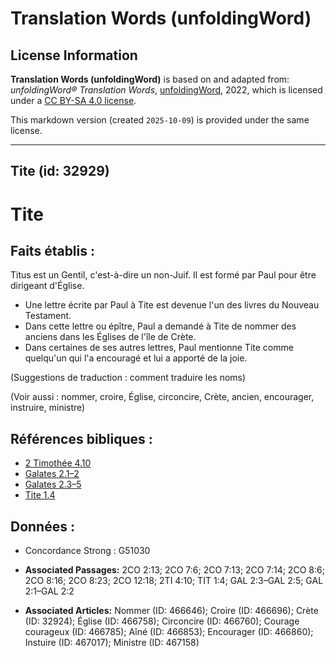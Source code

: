 # Translation Words (unfoldingWord)

## License Information

**Translation Words (unfoldingWord)** is based on and adapted from: _unfoldingWord® Translation Words_, [unfoldingWord](https://unfoldingword.org/utw), 2022, which is licensed under a [CC BY-SA 4.0 license](https://creativecommons.org/licenses/by-sa/4.0/legalcode.en).

This markdown version (created `2025-10-09`) is provided under the same license.



--------------------------------

## Tite (id: 32929)

Tite
====

Faits établis :
---------------

Titus est un Gentil, c'est\-à\-dire un non\-Juif. Il est formé par Paul pour être dirigeant d'Église.

* Une lettre écrite par Paul à Tite est devenue l'un des livres du Nouveau Testament.
* Dans cette lettre ou épître, Paul a demandé à Tite de nommer des anciens dans les Églises de l'île de Crète.
* Dans certaines de ses autres lettres, Paul mentionne Tite comme quelqu'un qui l'a encouragé et lui a apporté de la joie.

(Suggestions de traduction : comment traduire les noms)

(Voir aussi : nommer, croire, Église, circoncire, Crète, ancien, encourager, instruire, ministre)

Références bibliques :
----------------------

* [2 Timothée 4\.10](https://ref.ly/2Tim4:10)
* [Galates 2\.1–2](https://ref.ly/Gal2:1-Gal2:2)
* [Galates 2\.3–5](https://ref.ly/Gal2:3-Gal2:5)
* [Tite 1\.4](https://ref.ly/Titus1:4)

Données :
---------

* Concordance Strong : G51030

* **Associated Passages:** 2CO 2:13; 2CO 7:6; 2CO 7:13; 2CO 7:14; 2CO 8:6; 2CO 8:16; 2CO 8:23; 2CO 12:18; 2TI 4:10; TIT 1:4; GAL 2:3–GAL 2:5; GAL 2:1–GAL 2:2
* **Associated Articles:** Nommer (ID: 466646); Croire (ID: 466696); Crète (ID: 32924); Église (ID: 466758); Circoncire (ID: 466760); Courage courageux (ID: 466785); Aîné (ID: 466853); Encourager  (ID: 466860); Instuire (ID: 467017); Ministre (ID: 467158)

